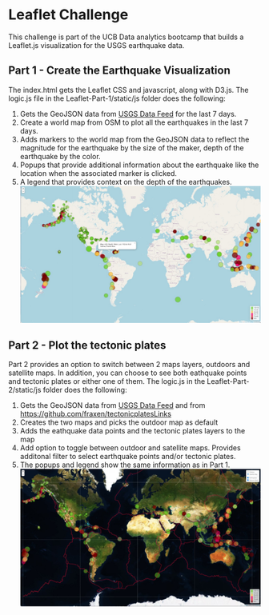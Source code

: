 # Leaflet Challenge
This challenge is part of the UCB Data analytics bootcamp that builds a Leaflet.js visualization for the USGS earthquake data. 

## Part 1 - Create the Earthquake Visualization
The index.html gets the Leaflet CSS and javascript, along with D3.js. The logic.js file in the Leaflet-Part-1/static/js folder does the following:
1. Gets the GeoJSON data from [USGS Data Feed](https://earthquake.usgs.gov/earthquakes/feed/v1.0/geojson.php) for the last 7 days.
2. Create a world map from OSM to plot all the earthquakes in the last 7 days.
3. Adds markers to the world map from the GeoJSON data to reflect the magnitude for the earthquake by the size of the maker, depth of the earthquake by the color.
4. Popups that provide additional information about the earthquake like the location when the associated marker is clicked.
5. A legend that provides context on the depth of the earthquakes.
![Earthquake Visualization](https://github.com/ajoyg/leaflet-challenge/blob/main/images/EarthquakeMap.jpg)

## Part 2 - Plot the tectonic plates
Part 2 provides an option to switch between 2 maps layers, outdoors and satellite maps. In addition, you can choose to see both eathquake points and tectonic plates or either one of them.
The logic.js in the Leaflet-Part-2/static/js folder does the following:
1. Gets the GeoJSON data from [USGS Data Feed](https://earthquake.usgs.gov/earthquakes/feed/v1.0/geojson.php) and from https://github.com/fraxen/tectonicplatesLinks
2. Creates the two maps and picks the outdoor map as default
3. Adds the eathquake data points and the tectonic plates layers to the map
4. Add option to toggle between outdoor and satellite maps. Provides additonal filter to select earthquake points and/or tectonic plates.
5. The popups and legend show the same information as in Part 1.
![Earthquakes and Tectonic Plates](https://github.com/ajoyg/leaflet-challenge/blob/main/images/SatelliteMapwithTectonicPlates.jpg)

